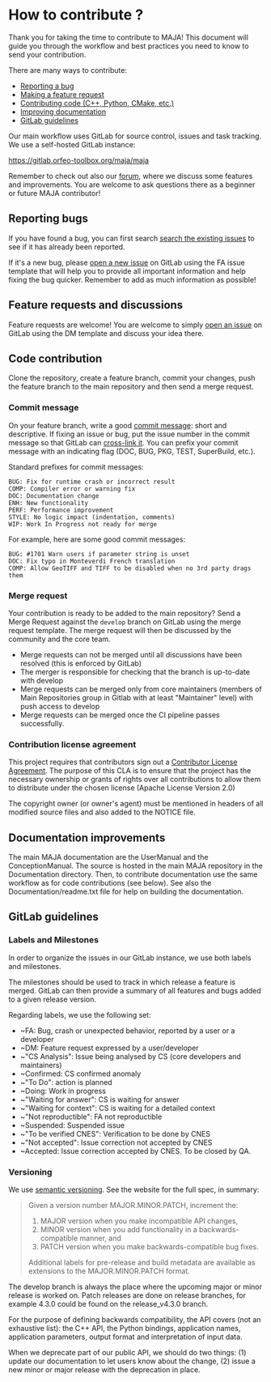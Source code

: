 # How to contribute ?

Thank you for taking the time to contribute to MAJA! This document will guide you
through the workflow and best practices you need to know to send your
contribution.

There are many ways to contribute:

* [Reporting a bug](#reporting-bugs)
* [Making a feature request](#feature-requests-and-discussions)
* [Contributing code (C++, Python, CMake, etc.)](#code-contribution)
* [Improving documentation](#documentation-improvements)
* [GitLab guidelines](#gitlab-guidelines)


Our main workflow uses GitLab for source control, issues and task tracking. We
use a self-hosted GitLab instance:

https://gitlab.orfeo-toolbox.org/maja/maja

Remember to check out also our [forum](https://forum.orfeo-toolbox.org/c/otb-chains/maja/10), where we discuss some features and improvements. You are welcome to ask questions there as a beginner or future MAJA contributor!



## Reporting bugs

If you have found a bug, you can first search [search the existing issues](https://gitlab.orfeo-toolbox.org/maja/maja/-/issues?scope=all&utf8=%E2%9C%93&state=opened&label_name[]=FA)
to see if it has already been reported.

If it's a new bug, please [open a new issue](https://gitlab.orfeo-toolbox.org/maja/maja/-/issues/new?issue%5Bassignee_id%5D=&issue%5Bmilestone_id%5D=#) on GitLab using the FA issue template that will help you to provide all important information and
help fixing the bug quicker. Remember to add as much information as possible!

## Feature requests and discussions

Feature requests are welcome! You are welcome to simply [open an issue]((https://gitlab.orfeo-toolbox.org/maja/maja/-/issues/new?issue%5Bassignee_id%5D=&issue%5Bmilestone_id%5D=#)) on GitLab using the DM template
and discuss your idea there.

## Code contribution

Clone the repository, create a feature branch, commit your changes, push the
feature branch to the main repository and then send a merge request.


### Commit message

On your feature branch, write a good [commit message](https:branch//xkcd.com/1296/):
short and descriptive. If fixing an issue or bug, put the issue number in the
commit message so that GitLab can [cross-link it](https://docs.gitlab.com/ce/user/project/issues/crosslinking_issues.html).
You can prefix your commit message with an indicating flag (DOC, BUG, PKG,
TEST, SuperBuild, etc.).

Standard prefixes for commit messages:

    BUG: Fix for runtime crash or incorrect result
    COMP: Compiler error or warning fix
    DOC: Documentation change
    ENH: New functionality
    PERF: Performance improvement
    STYLE: No logic impact (indentation, comments)
    WIP: Work In Progress not ready for merge

For example, here are some good commit messages:

    BUG: #1701 Warn users if parameter string is unset
    DOC: Fix typo in Monteverdi French translation
    COMP: Allow GeoTIFF and TIFF to be disabled when no 3rd party drags them

### Merge request

Your contribution is ready to be added to the main repository? Send a Merge
Request against the `develop` branch on GitLab using the merge request
template. The merge request will then be discussed by the community and the core team.

* Merge requests can not be merged until all discussions have been resolved (this is enforced by GitLab)
* The merger is responsible for checking that the branch is up-to-date with develop
* Merge requests can be merged only from core maintainers (members of Main Repositories group in Gitlab with at least "Maintainer" level) with push access to develop
* Merge requests can be merged once the CI pipeline passes successfully. 

### Contribution license agreement

This project requires that contributors sign out a [Contributor License
Agreement](https://en.wikipedia.org/wiki/Contributor_License_Agreement). The
purpose of this CLA is to ensure that the project has the necessary ownership or
grants of rights over all contributions to allow them to distribute under the
chosen license (Apache License Version 2.0)

The copyright owner (or owner's agent) must be mentioned in headers of all
modified source files and also added to the NOTICE
file.


## Documentation improvements

The main MAJA documentation are the UserManual and the ConceptionManual. The source is hosted in the main MAJA repository in the Documentation directory. Then, to
contribute documentation use the same workflow as for code contributions (see below).
See also the Documentation/readme.txt file for help on building the documentation.


## GitLab guidelines

### Labels and Milestones

In order to organize the issues in our GitLab instance, we use both labels and
milestones.

The milestones should be used to track in which release a feature is merged.
GitLab can then provide a summary of all features and bugs added to a given release
version.

Regarding labels, we use the following set:
* ~FA: Bug, crash or unexpected behavior, reported by a user or a developer
* ~DM: Feature request expressed by a user/developer
* ~"CS Analysis": Issue being analysed by CS (core developers and maintainers)
* ~Confirmed: CS confirmed anomaly
* ~"To Do": action is planned
* ~Doing: Work in progress
* ~"Waiting for answer": CS is waiting for answer
* ~"Waiting for context": CS is waiting for a detailed context
* ~"Not reproductible": FA not reproductible
* ~Suspended: Suspended issue
* ~"To be verified CNES": Verification to be done by CNES
* ~"Not accepted": Issue correction not accepted by CNES
* ~Accepted: Issue correction accepted by CNES. To be closed by QA.




### Versioning

We use [semantic versioning](https://semver.org/). See the website for the full spec, in summary:

> Given a version number MAJOR.MINOR.PATCH, increment the:
>
>  1. MAJOR version when you make incompatible API changes,
>  2. MINOR version when you add functionality in a backwards-compatible manner, and
>  3. PATCH version when you make backwards-compatible bug fixes.
>
> Additional labels for pre-release and build metadata are available as extensions to the MAJOR.MINOR.PATCH format.

The develop branch is always the place where the upcoming major or minor release is worked on. Patch releases are done on release branches, for example 4.3.0 could be found on the release_v4.3.0 branch.

For the purpose of defining backwards compatibility, the API covers (not an exhaustive list): the C++ API, the Python bindings, application names, application parameters, output format and interpretation of input data.

When we deprecate part of our public API, we should do two things: (1) update our documentation to let users know about the change, (2) issue a new minor or major release with the deprecation in place.
